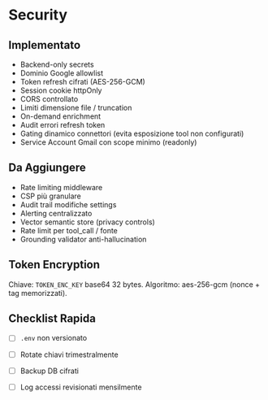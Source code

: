 # Security

## Implementato
- Backend-only secrets
- Dominio Google allowlist
- Token refresh cifrati (AES-256-GCM)
- Session cookie httpOnly
- CORS controllato
- Limiti dimensione file / truncation
- On-demand enrichment
- Audit errori refresh token
- Gating dinamico connettori (evita esposizione tool non configurati)
- Service Account Gmail con scope minimo (readonly)

## Da Aggiungere
- Rate limiting middleware
- CSP più granulare
- Audit trail modifiche settings
- Alerting centralizzato
- Vector semantic store (privacy controls)
- Rate limit per tool_call / fonte
- Grounding validator anti-hallucination

## Token Encryption
Chiave: `TOKEN_ENC_KEY` base64 32 bytes.
Algoritmo: aes-256-gcm (nonce + tag memorizzati).

## Checklist Rapida
- [ ] `.env` non versionato
- [ ] Rotate chiavi trimestralmente
- [ ] Backup DB cifrati
- [ ] Log accessi revisionati mensilmente

